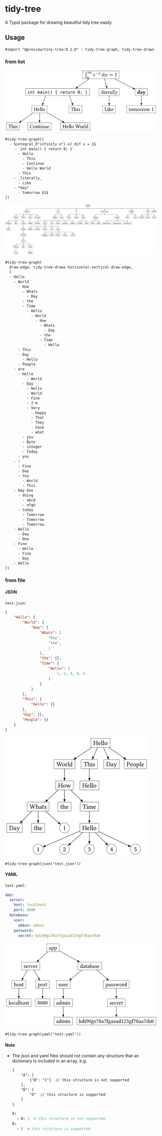# tidy-tree

A Typst package for drawing beautiful tidy tree easily

## Usage

```typ
#import "@preview/tiny-tree:0.1.0" : tidy-tree-graph, tidy-tree-draws
```

### from list

![easy](docs/example-easy.svg)

```typ
#tidy-tree-graph([
  - $integral_0^infinity e^(-x) dif x = 1$
    - `int main() { return 0; }`
      - Hello
        - This
        - Continue
        - Hello World
      - This
    - _literally_
      - Like
    - *day*
      - tomorrow $1$
])
```

![hard](docs/example-hard.svg)

```typ
#tidy-tree-graph(
  draw-edge: tidy-tree-draws.horizontal-vertical-draw-edge,
  [
  - Hello
    - World
      - How
        - Whats
          - Day
        - the
        - Time
          - Hello
            - World
              - How
                - Whats
                  - Day
                - the
                - Time
                  - Hello
      - This
      - Day
        - Hello
      - People
    - are
      - Hello
          - World
        - Day
          - Hello
          - World
          - Fine
          - I'm
          - Very
            - Happy
            - That
            - They
            - have
            - what
        - you
        - Byte
        - integer
        - Today
      - you
    - !
      - Fine
      - Day
      - You
        - World
        - This
    - Day One
      - doing
        - abcd
        - efgh
      - today
        - Tomorrow
        - Tomorrow
        - Tomorrow
    - Hello
      - Day
      - One
    - Fine
      - Hello
      - Fine
      - Day
    - Hello
])
```

### from file

#### JSON

`test.json`:

```json
{
    "Hello": {
        "World": {
            "How": {
                "Whats": [
                    "Day",
                    "the",
                    1
                ],
                "the": {},
                "Time": {
                    "Hello": [
                        1, 2, 3, 4, 5
                    ]
                }
            }
        },
        "This": {
            "Hello": {}
        },
        "Day": {},
        "People": {}
    }
}
```

![json](docs/example-json.svg)

```typ
#tidy-tree-graph(json("test.json"))
```

#### YAML

`test.yaml`:

```yaml
app:
  server:
    host: localhost
    port: 8080
  database:
    user: 
      admin: admin
    password: 
      secret: kdi90gs78a7fgasad123gf70aa7ds0
```

![yaml](docs/example-yaml.svg)

```typ
#tidy-tree-graph(yaml("test.yaml"))
```

#### Note

- The json and yaml files should not contain any structure that an dictionary is included in an array, e.g.

    ```jsonc
    {
        "A": [
            {"B": "C"}  // this structure is not supported
        ],
        "B": [
            "D"  // this structure is supported
        ]
    }
    ```

    ```yaml
    A:
      - B: C  # this structure is not supported
    B:
      - D  # this structure is supported
    ```
